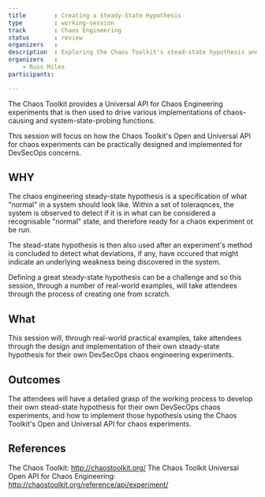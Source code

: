 ```yaml
---
title        : Creating a Steady-State Hypothesis
type         : working-session
track        : Chaos Engineering
status       : review
organizers   : 
description  : Exploring the Chaos Toolkit's stead-state hypothesis and how one can be designed and constructed for DevSecOps concerns.
organizers   :
    - Russ Miles
participants:

---
```


The Chaos Toolkit provides a Universal API for Chaos Engineering experiments that is then used to drive various implementations of chaos-causing and system-state-probing functions.

This session will focus on how the Chaos Toolkit's Open and Universal API for chaos experiments can be practically designed and implemented for DevSecOps concerns.

## WHY

The chaos engineering steady-state hypothesis is a specification of what "normal" in a system should look like. Within a set of toleraqnces, the system is observed to detect if it is in what can be considered a recognisable "normal" state, and therefore ready for a chaos experiment ot be run.

The stead-state hypothesis is then also used after an experiment's method is concluded to detect what deviations, if any, have occured that might indicate an underlying weakness being discovered in the system.

Defining a great steady-state hypothesis can be a challenge and so this session, through a number of real-world examples, will take attendees through the process of creating one from scratch.

## What

This session will, through real-world practical examples, take attendees through the design and implementation of their own steady-state hypothesis for their own DevSecOps chaos engineering experiments.

## Outcomes

The attendees will have a detailed grasp of the working process to develop their own stead-state hypothesis for their own DevSecOps chaos experiments, and how to implement those hypothesis using the Chaos Toolkit's Open and Universal API for chaos experiments.

## References

The Chaos Toolkit: http://chaostoolkit.org/
The Chaos Toolkit Universal Open API for Chaos Engineering: http://chaostoolkit.org/reference/api/experiment/
